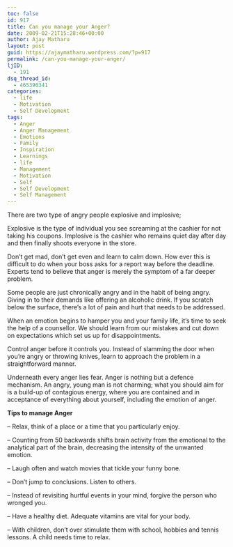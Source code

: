```yaml
---
toc: false
id: 917
title: Can you manage your Anger?
date: 2009-02-21T15:28:46+00:00
author: Ajay Matharu
layout: post
guid: https://ajaymatharu.wordpress.com/?p=917
permalink: /can-you-manage-your-anger/
ljID:
  - 191
dsq_thread_id:
  - 465390341
categories:
  - life
  - Motivation
  - Self Development
tags:
  - Anger
  - Anger Management
  - Emotions
  - Family
  - Inspiration
  - Learnings
  - life
  - Management
  - Motivation
  - Self
  - Self Development
  - Self Management
---
```

There are two type of angry people explosive and implosive;

Explosive is the type of individual you see screaming at the cashier for not taking his coupons. Implosive is the cashier who remains quiet day after day and then finally shoots everyone in the store.

Don&#8217;t get mad, don&#8217;t get even and learn to calm down. How ever this is difficult to do when your boss asks for a report way before the deadline. Experts tend to believe that anger is merely the symptom of a far deeper problem.

Some people are just chronically angry and in the habit of being angry. Giving in to their demands like offering an alcoholic drink. If you scratch below the surface, there&#8217;s a lot of pain and hurt that needs to be addressed.

When an emotion begins to hamper you and your family life, it&#8217;s time to seek the help of a counsellor. We should learn from our mistakes and cut down on expectations which set us up for disappointments.

Control anger before it controls you. Instead of slamming the door when you&#8217;re angry or throwing knives, learn to approach the problem in a straightforward manner.

Underneath every anger lies fear. Anger is nothing but a defence mechanism. An angry, young man is not charming; what you should aim for is a build-up of contagious energy, where you are contained and in acceptance of everything about yourself, including the emotion of anger.

**Tips to manage Anger**

&#8211; Relax, think of a place or a time that you particularly enjoy.

&#8211; Counting from 50 backwards shifts brain activity from the emotional to the analytical part of the brain, decreasing the intensity of the unwanted emotion.

&#8211; Laugh often and watch movies that tickle your funny bone.

&#8211; Don&#8217;t jump to conclusions. Listen to others.

&#8211; Instead of revisiting hurtful events in your mind, forgive the person who wronged you.

&#8211; Have a healthy diet. Adequate vitamins are vital for your body.

&#8211; With children, don&#8217;t over stimulate them with school, hobbies and tennis lessons. A child needs time to relax.
